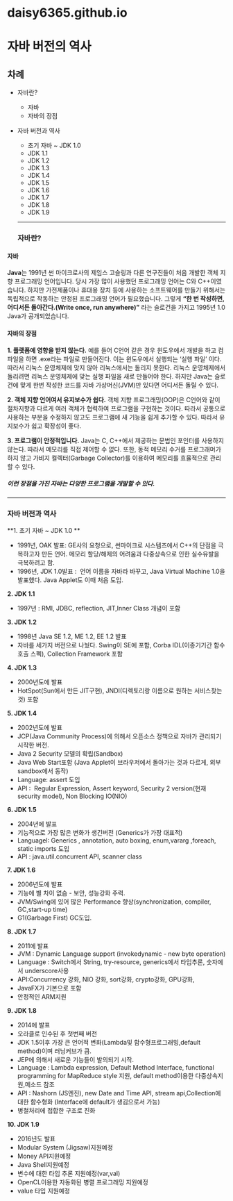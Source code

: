 # daisy6365.github.io

자바 버전의 역사 
 === 
 
## 차례 
* 자바란? 
  * 자바 
  * 자바의 장점 
* 자바 버전과 역사 
  * 초기 자바 ~ JDK 1.0 
  * JDK 1.1 
  * JDK 1.2 
  * JDK 1.3 
  * JDK 1.4 
  * JDK 1.5 
  * JDK 1.6 
  * JDK 1.7 
  * JDK 1.8 
  * JDK 1.9 
  
  --- 
  
  ### 자바란? 
#### 자바 
**Java**는 1991년 썬 마이크로사의 제임스 고슬링과 다른 연구진들이 처음 개발한 객체 지향 프로그래밍 언어입니다. 당시 가장 많이 사용했던 프로그래밍 언어는 C와 C++이였습니다. 하지만 가전제품이나 휴대용 장치 등에 사용하는 소프트웨어를 만들기 위해서는 독립적으로 작동하는 안정된 프로그래밍 언어가 필요했습니다. 그렇게 **“한 번 작성하면, 어디서든 돌아간다.(Write once, run anywhere)”** 라는 슬로건을 가지고 1995년 1.0 Java가 공개되었습니다. 

#### 자바의 장점 
**1. 플랫폼에 영향을 받지 않는다.** 
예를 들어 C언어 같은 경우 윈도우에서 개발을 하고 컴파일을 하면 .exe라는 파일로 만들어진다. 이는 윈도우에서 실행되는 ‘실행 파일’ 이다. 따라서 리눅스 운영체제에 맞지 않아 리눅스에서는 돌리지 못한다. 리눅스 운영체제에서 돌리려면 리눅스 운영체제에 맞는 실행 파일을 새로 만들어야 한다. 하지만 Java는 슬로건에 맞게 한번 작성한 코드를 자바 가상머신(JVM)만 있다면 어디서든 돌릴 수 있다. 

**2. 객체 지향 언어여서 유지보수가 쉽다.** 
객체 지향 프로그래밍(OOP)은 C언어와 같이 절차지향과 다르게 여러 객체가 협력하여 프로그램을 구현하는 것이다. 따라서 공통으로 사용하는 부분을 수정하지 않고도 프로그램에 새 기능을 쉽게 추가할 수 있다. 따라서 유지보수가 쉽고 확장성이 좋다. 

**3. 프로그램이 안정적입니다.** 
Java는 C, C++에서 제공하는 문법인 포인터를 사용하지 않는다. 따라서 메모리를 직접 제어할 수 없다. 또한, 동적 메모리 수거를 프로그래머가 하지 않고 가비지 컬렉터(Garbage Collector)를 이용하여 메모리를 효율적으로 관리할 수 있다. 

##### *이런 장점을 가진 자바는 다양한 프로그램을 개발할 수 있다.* 
--- 

### 자바 버전과 역사 

**1. 초기 자바 ~ JDK 1.0 ** 
- 1991년, OAK 발표: GE사의 요청으로, 썬마이크로 시스템즈에서 C++의 단점을 극복하고자 만든 언어. 메모리 할당/해제의 어려움과 다중상속으로 인한 실수유발을 극복하려고 함.
- 1996년, JDK 1.0발표 :  언어 이름을 자바라 바꾸고, Java Virtual Machine 1.0을 발표했다. Java Applet도 이때 처음 도입.

**2. JDK 1.1** 
- 1997년 : RMI, JDBC, reflection, JIT,Inner Class 개념이 포함

**3. JDK 1.2** 
- 1998년 Java SE 1.2, ME 1.2, EE 1.2 발표 
- 자바를 세가지 버전으로 나눴다. Swing이 SE에 포함, Corba IDL(이종기기간 함수호출 스펙), Collection Framework 포함

**4. JDK 1.3** 
- 2000년도에 발표 
- HotSpot(Sun에서 만든 JIT구현), JNDI(디렉토리랑 이름으로 원하는 서비스찾는것) 포함

**5. JDK 1.4** 
- 2002년도에 발표 
- JCP(Java Community Process)에 의해서 오픈소스 정책으로 자바가 관리되기 시작한 버전.
- Java 2 Security 모델의 확립(Sandbox)
- Java Web Start포함 (Java Applet이 브라우저에서 돌아가는 것과 다르게, 외부 sandbox에서 동작)
- Language: assert 도입
- API :  Regular Expression, Assert keyword, Security 2 version(현재 security model), Non Blocking IO(NIO)

**6. JDK 1.5** 
- 2004년에 발표 
- 기능적으로 가장 많은 변화가 생긴버전 (Generics가 가장 대표적)
- LanguageI: Generics , annotation, auto boxing, enum,vararg ,foreach, static imports 도입
- API : java.util.concurrent API, scanner class

**7. JDK 1.6** 
- 2006년도에 발표 
- 기능에 별 차이 없슴 - 보안, 성능강화 주력. 
- JVM/Swing에 있어 많은 Performance 향상(synchronization, compiler, GC,start-up time)
- G1(Garbage First) GC도입.

**8. JDK 1.7** 
- 2011에 발표  
- JVM : Dynamic Language support (invokedynamic - new byte operation)
- Language : Switch에서 String, try-resource, generics에서 타입추론, 숫자에서 underscore사용
- API:Concurrency 강화, NIO 강화, sort강화, crypto강화, GPU강화, 
- JavaFX가 기본으로 포함
- 안정적인 ARM지원

**9. JDK 1.8** 
- 2014에 발표
- 오라클로 인수된 후 첫번째 버전
-  JDK 1.5이후 가장 큰 언어적 변화(Lambda및 함수형프로그래밍,default method)이며 러닝커브가 큼.
- JEP에 의해서 새로운 기능들이 발의되기 시작.
- Language : Lambda expression, Default Method Interface, functional programming for MapReduce style 지원, default method이용한 다중상속지원,메소드 참조
- API : Nashorn (JS엔진), new Date and Time API, stream api,Collection에 대한 함수형화 (Interface에 default가 생김으로서 가능)
- 병철처리에 접합한 구조로 진화

**10. JDK 1.9** 
- 2016년도 발표
- Modular System (Jigsaw)지원예정
- Money API지원예정
- Java Shell지원예정
- 변수에 대한 타입 추론 지원예정(var,val)
- OpenCL이용한 자동화된 병렬 프로그래밍 지원예정
- value 타입 지원예정
